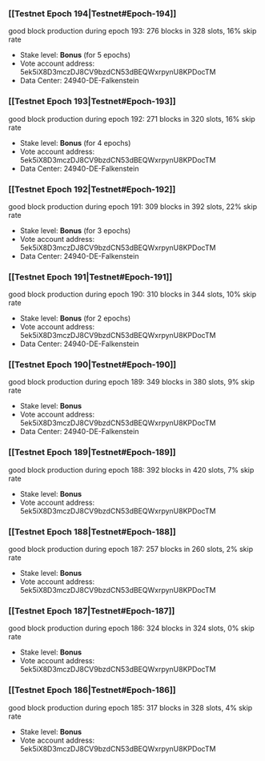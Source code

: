 ### [[Testnet Epoch 194|Testnet#Epoch-194]]
good block production during epoch 193: 276 blocks in 328 slots, 16% skip rate
* Stake level: **Bonus** (for 5 epochs)
* Vote account address: 5ek5iX8D3mczDJ8CV9bzdCN53dBEQWxrpynU8KPDocTM
* Data Center: 24940-DE-Falkenstein
### [[Testnet Epoch 193|Testnet#Epoch-193]]
good block production during epoch 192: 271 blocks in 320 slots, 16% skip rate
* Stake level: **Bonus** (for 4 epochs)
* Vote account address: 5ek5iX8D3mczDJ8CV9bzdCN53dBEQWxrpynU8KPDocTM
* Data Center: 24940-DE-Falkenstein
### [[Testnet Epoch 192|Testnet#Epoch-192]]
good block production during epoch 191: 309 blocks in 392 slots, 22% skip rate
* Stake level: **Bonus** (for 3 epochs)
* Vote account address: 5ek5iX8D3mczDJ8CV9bzdCN53dBEQWxrpynU8KPDocTM
* Data Center: 24940-DE-Falkenstein
### [[Testnet Epoch 191|Testnet#Epoch-191]]
good block production during epoch 190: 310 blocks in 344 slots, 10% skip rate
* Stake level: **Bonus** (for 2 epochs)
* Vote account address: 5ek5iX8D3mczDJ8CV9bzdCN53dBEQWxrpynU8KPDocTM
* Data Center: 24940-DE-Falkenstein
### [[Testnet Epoch 190|Testnet#Epoch-190]]
good block production during epoch 189: 349 blocks in 380 slots, 9% skip rate
* Stake level: **Bonus**
* Vote account address: 5ek5iX8D3mczDJ8CV9bzdCN53dBEQWxrpynU8KPDocTM
* Data Center: 24940-DE-Falkenstein
### [[Testnet Epoch 189|Testnet#Epoch-189]]
good block production during epoch 188: 392 blocks in 420 slots, 7% skip rate
* Stake level: **Bonus**
* Vote account address: 5ek5iX8D3mczDJ8CV9bzdCN53dBEQWxrpynU8KPDocTM
### [[Testnet Epoch 188|Testnet#Epoch-188]]
good block production during epoch 187: 257 blocks in 260 slots, 2% skip rate
* Stake level: **Bonus**
* Vote account address: 5ek5iX8D3mczDJ8CV9bzdCN53dBEQWxrpynU8KPDocTM
### [[Testnet Epoch 187|Testnet#Epoch-187]]
good block production during epoch 186: 324 blocks in 324 slots, 0% skip rate
* Stake level: **Bonus**
* Vote account address: 5ek5iX8D3mczDJ8CV9bzdCN53dBEQWxrpynU8KPDocTM
### [[Testnet Epoch 186|Testnet#Epoch-186]]
good block production during epoch 185: 317 blocks in 328 slots, 4% skip rate
* Stake level: **Bonus**
* Vote account address: 5ek5iX8D3mczDJ8CV9bzdCN53dBEQWxrpynU8KPDocTM